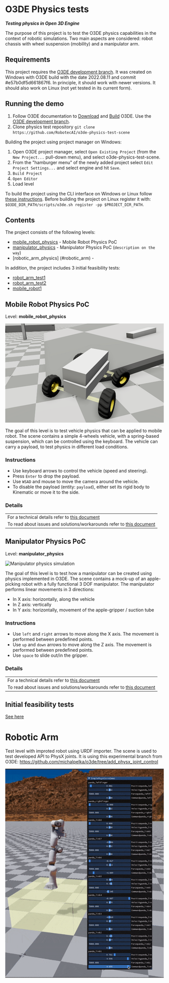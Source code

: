 # O3DE Physics tests

***Testing physics in Open 3D Engine***

The purpose of this project is to test the O3DE physics capabilities in the context of robotic simulations. Two main aspects are considered: robot chassis with wheel suspension (mobility) and a manipulator arm.

## Requirements 

This project requires the [O3DE development branch](https://github.com/o3de/o3de/tree/development). It was created on Windows with O3DE build with the date 2022.08.11 and commit #e57b0df5d661867f6. In principle, it should work with newer versions. It should also work on Linux (not yet tested in its current form).

## Running the demo

1. Follow O3DE documentation to [Download](https://www.o3de.org/docs/welcome-guide/setup/setup-from-github/) and [Build](https://www.o3de.org/docs/welcome-guide/setup/setup-from-github/building-windows/) O3DE. Use the [O3DE development branch](https://github.com/o3de/o3de/tree/development).
1. Clone physics test repository `git clone https://github.com/RobotecAI/o3de-physics-test-scene`

Building the project using project manager on Windows:

1. Open O3DE project manager, select `Open Existing Project` (from the `New Project...` pull-down menu), and select o3de-physics-test-scene.
1. From the "hamburger menu" of the newly added project select `Edit Project Settings...` and select engine and hit `Save`.
1. `Build Project`
1. `Open Editor`
1. Load level

To build the project using the CLI interface on Windows or Linux follow [these instructions](https://docs.o3de.org/docs/welcome-guide/create/creating-projects-using-cli/). Before building the project on Linux register it with: `$O3DE_DIR_PATH/scripts/o3de.sh register -pp $PROJECT_DIR_PATH`.

## Contents

The project consists of the following levels:
- [mobile_robot_physics](#mobile_robot_physics) - Mobile Robot Physics PoC
- [manipulator_physics](#manipulator_physics) - Manipulator Physics PoC (`description on the way`)
- [robotic_arm_physics] (#robotic_arm) - 

In addition, the project includes 3 initial feasibility tests:
- [robot_arm_test1](Doc/Initial_Feasibility_tests.md#robot_arm_test1)
- [robot_arm_test2](Doc/Initial_Feasibility_tests.md#robot_arm_test2)
- [mobile_robot1](Doc/Initial_Feasibility_tests.md#mobile_robot1)


## <a name="mobile_robot_physics"></a>Mobile Robot Physics PoC

Level: **mobile_robot_physics**

![Mobile robot simulation](Doc/mobile_robot_physics.png)

The goal of this level is to test vehicle physics that can be applied to mobile robot. The scene contains a simple 4-wheels vehicle, with a spring-based suspension, which can be controlled using the keyboard. The vehicle can carry a payload, to test physics in different load conditions.

### Instructions

- Use keyboard arrows to control the vehicle (speed and steering).
- Press `Enter` to drop the payload.
- Use `WSAD` and mouse to move the camera around the vehicle.
- To disable the payload (entity: `payload`), either set its rigid body to Kinematic or move it to the side.

### Details

|   | 
| --| 
|For a technical details refer to [this document](Doc/Mobile_Robot_Technical_Details.md) |
|To read about issues and solutions/workarounds refer to [this document](Doc/Mobile_Robot_Issues.md) |

## <a name="manipulator_physics"></a>Manipulator Physics PoC

Level: **manipulator_physics**

![Manipulator physics simulation](Doc/apple_robot_manipulator_with_mockup.gif)

The goal of this level is to test how a manipulator can be created using physics implemented in O3DE. The scene contains a mock-up of an apple-picking robot with a fully functional 3 DOF manipulator. The manipulator performs linear movements in 3 directions:

-   In X axis: horizontally, along the vehicle
-   In Z axis: vertically
-   In Y axis: horizontally, movement of the apple-gripper / suction tube 

### Instructions

-   Use `left` and `right` arrows to move along the X axis. The movement is performed between predefined points.
-   Use `up` and `down` arrows to move along the Z axis. The movement is performed between predefined points.
-   Use `space` to slide out/in the gripper.

### Details

|   | 
| --| 
|For a technical details refer to [this document](Doc/Manipulator_Technical_Details.md) |
|To read about issues and solutions/workarounds refer to [this document](Doc/Manipulator_Issues.md) |

## Initial feasibility tests

[See here](Doc/Initial_Feasibility_tests.md)


# Robotic Arm
Test level with improted robot using URDF importer. The scene is used to test developed API to PhysX joints.
It is using this experimental branch from O3DE: https://github.com/michalpelka/o3de/tree/add_physx_joint_control

![Robotic arm simulation](Doc/robotic_arm.gif)